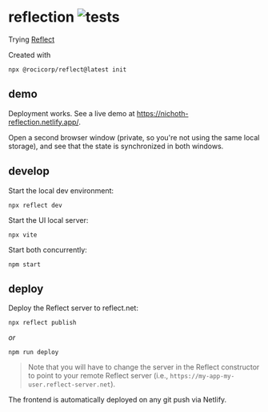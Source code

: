 # reflection ![tests](https://github.com/nichoth/reflection/actions/workflows/nodejs.yml/badge.svg)

Trying [Reflect](https://hello.reflect.net/add-to-existing)

Created with
```
npx @rocicorp/reflect@latest init
```

## demo
Deployment works. See a live demo at https://nichoth-reflection.netlify.app/.

Open a second browser window (private, so you're not using the same local storage), and see that the state is synchronized in both windows.

## develop

Start the local dev environment:
```
npx reflect dev
```

Start the UI local server:
```
npx vite
```

Start both concurrently:
```
npm start
```

## deploy
Deploy the Reflect server to reflect.net:
```
npx reflect publish
```

*or*

```
npm run deploy
```

> Note that you will have to change the server in the Reflect constructor to point to your remote Reflect server (i.e., `https://my-app-my-user.reflect-server.net`).

The frontend is automatically deployed on any git push via Netlify.

